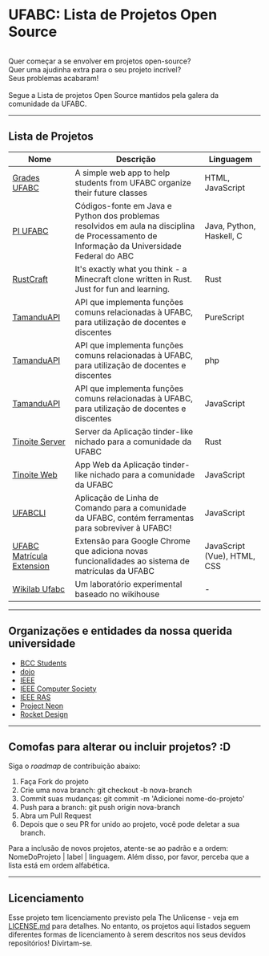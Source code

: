 # UFABC: Lista de Projetos Open Source

<p align="center"

<img src="https://i.imgur.com/m5Bsm2Y.png" alt=""> <br/>

Quer começar a se envolver em projetos open-source? <br/>
Quer uma ajudinha extra para o seu projeto incrível? <br/>
Seus problemas acabaram! <br/><br/>
Segue a Lista de projetos Open Source mantidos pela galera da comunidade da UFABC.
>
</p>

---

## Lista de Projetos

Nome | Descrição | Linguagem |
---- | ---- | ---- | 
[Grades UFABC](https://github.com/rafael-telles/grades-ufabc) | A simple web app to help students from UFABC organize their future classes | HTML, JavaScript | 
[PI UFABC](https://github.com/folivetti/PI-UFABC) | Códigos-fonte em Java e Python dos problemas resolvidos em aula na disciplina de Processamento de Informação da Universidade Federal do ABC | Java, Python, Haskell, C |
[RustCraft](https://github.com/EduRenesto/rustcraft) | It's exactly what you think - a Minecraft clone written in Rust. Just for fun and learning. | Rust |
[TamanduAPI](https://github.com/EduRenesto/tamanduapi) | API que implementa funções comuns relacionadas à UFABC, para utilização de docentes e discentes | PureScript |
[TamanduAPI](https://github.com/sazukegu/ufabc-scrapper) | API que implementa funções comuns relacionadas à UFABC, para utilização de docentes e discentes | php |
[TamanduAPI](https://github.com/EduRenesto/tamanduapi-js) | API que implementa funções comuns relacionadas à UFABC, para utilização de docentes e discentes | JavaScript | 
[Tinoite Server](https://github.com/ufabc-dojo/tinoite-server) | Server da Aplicação tinder-like nichado para a comunidade da UFABC | Rust |
[Tinoite Web](https://github.com/ufabc-dojo/tinoite-web) | App Web da Aplicação tinder-like nichado para a comunidade da UFABC | JavaScript |
[UFABCLI](https://github.com/EduRenesto/ufabcli-js) | Aplicação de Linha de Comando para a comunidade da UFABC, contém ferramentas para sobreviver à UFABC! | JavaScript |
[UFABC Matrícula Extension](https://github.com/felipe-augusto/ufabc-matricula-extension) | Extensão para Google Chrome que adiciona novas funcionalidades ao sistema de matrículas da UFABC | JavaScript (Vue), HTML, CSS |
[Wikilab Ufabc](https://github.com/uncreatednet/wikilab-ufabc) | Um laboratório experimental baseado no wikihouse | - |

---

## Organizações e entidades da nossa querida universidade

- [BCC Students](https://github.com/ufabc-students-bcc/)
- [dojo](https://github.com/ufabc-dojo)
- [IEEE](https://github.com/ieeeufabc)
- [IEEE Computer Society](https://github.com/ieeecsufabc)
- [IEEE RAS](https://github.com/IEEE-RAS-UFABC)
- [Project Neon](https://github.com/Project-Neon)
- [Rocket Design](https://github.com/UFABCRocketDesign)

---

## Comofas para alterar ou incluir projetos? :D

Siga o _roadmap_ de contribuição abaixo:

1. Faça Fork do projeto
2. Crie uma nova branch: git checkout -b nova-branch
3. Commit suas mudanças: git commit -m 'Adicionei nome-do-projeto'
4. Push para a branch: git push origin nova-branch
5. Abra um Pull Request
6. Depois que o seu PR for unido ao projeto, você pode deletar a sua branch.

Para a inclusão de novos projetos, atente-se ao padrão e a ordem: NomeDoProjeto | label | linguagem. 
Além disso, por favor, perceba que a lista está em ordem alfabética.

---

## Licenciamento

Esse projeto tem licenciamento previsto pela The Unlicense - veja em [LICENSE.md](https://github.com/ufabc-students-bcc/open-source-ufabc/blob/master/LICENSE.md) para detalhes. No entanto, os projetos aqui listados seguem diferentes formas de licenciamento à serem descritos nos seus devidos repositórios! Divirtam-se. 